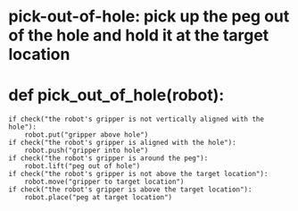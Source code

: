 # pick-out-of-hole: pick up the peg out of the hole and hold it at the target location
# def pick_out_of_hole(robot):
    if check("the robot's gripper is not vertically aligned with the hole"):
        robot.put("gripper above hole")
    if check("the robot's gripper is aligned with the hole"):
        robot.push("gripper into hole")
    if check("the robot's gripper is around the peg"):
        robot.lift("peg out of hole")
    if check("the robot's gripper is not above the target location"):
        robot.move("gripper to target location")
    if check("the robot's gripper is above the target location"):
        robot.place("peg at target location")